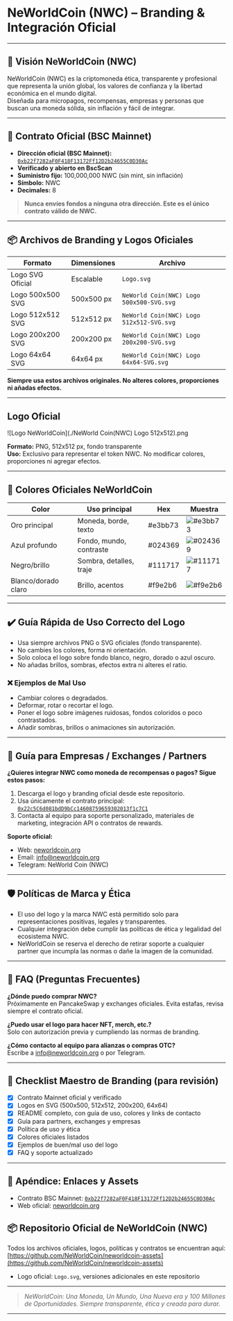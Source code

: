 # NeWorldCoin (NWC) – Branding & Integración Oficial

---

## 🚀 Visión NeWorldCoin (NWC)

NeWorldCoin (NWC) es la criptomoneda ética, transparente y profesional que representa la unión global, los valores de confianza y la libertad económica en el mundo digital.  
Diseñada para micropagos, recompensas, empresas y personas que buscan una moneda sólida, sin inflación y fácil de integrar.

---

## 🏦 Contrato Oficial (BSC Mainnet)

- **Dirección oficial (BSC Mainnet):**  
  [`0xb22f7282aF0F418F13172Ff12D2b24655C0D30Ac`](https://bscscan.com/address/0xb22f7282aF0F418F13172Ff12D2b24655C0D30Ac)
- **Verificado y abierto en BscScan**
- **Suministro fijo:** 100,000,000 NWC (sin mint, sin inflación)
- **Símbolo:** NWC
- **Decimales:** 8

> **Nunca envíes fondos a ninguna otra dirección. Este es el único contrato válido de NWC.**

---

## 📦 Archivos de Branding y Logos Oficiales

| Formato            | Dimensiones    | Archivo                                  |
|--------------------|---------------|-------------------------------------------|
| Logo SVG Oficial   | Escalable     | `Logo.svg`                                |
| Logo 500x500 SVG   | 500x500 px    | `NeWorld Coin(NWC) Logo 500x500-SVG.svg`  |
| Logo 512x512 SVG   | 512x512 px    | `NeWorld Coin(NWC) Logo 512x512-SVG.svg`  |
| Logo 200x200 SVG   | 200x200 px    | `NeWorld Coin(NWC) Logo 200x200-SVG.svg`  |
| Logo 64x64 SVG     | 64x64 px      | `NeWorld Coin(NWC) Logo 64x64-SVG.svg`    |

**Siempre usa estos archivos originales. No alteres colores, proporciones ni añadas efectos.**

---

## Logo Oficial

![Logo NeWorldCoin](./NeWorld Coin(NWC) Logo 512x512).png

**Formato:** PNG, 512x512 px, fondo transparente  
**Uso:** Exclusivo para representar el token NWC. No modificar colores, proporciones ni agregar efectos.

---

## 🎨 Colores Oficiales NeWorldCoin

| Color            | Uso principal             | Hex       | Muestra       |
|------------------|--------------------------|-----------|---------------|
| Oro principal    | Moneda, borde, texto      | #e3bb73   | ![#e3bb73](https://placehold.co/15x15/e3bb73/e3bb73.png) |
| Azul profundo    | Fondo, mundo, contraste   | #024369   | ![#024369](https://placehold.co/15x15/024369/024369.png) |
| Negro/brillo     | Sombra, detalles, traje   | #111717   | ![#111717](https://placehold.co/15x15/111717/111717.png) |
| Blanco/dorado claro | Brillo, acentos        | #f9e2b6   | ![#f9e2b6](https://placehold.co/15x15/f9e2b6/f9e2b6.png) |

---

## ✔️ Guía Rápida de Uso Correcto del Logo

- Usa siempre archivos PNG o SVG oficiales (fondo transparente).
- No cambies los colores, forma ni orientación.
- Solo coloca el logo sobre fondo blanco, negro, dorado o azul oscuro.
- No añadas brillos, sombras, efectos extra ni alteres el ratio.

### ❌ Ejemplos de Mal Uso

- Cambiar colores o degradados.
- Deformar, rotar o recortar el logo.
- Poner el logo sobre imágenes ruidosas, fondos coloridos o poco contrastados.
- Añadir sombras, brillos o animaciones sin autorización.

---

## 💼 Guía para Empresas / Exchanges / Partners

**¿Quieres integrar NWC como moneda de recompensas o pagos? Sigue estos pasos:**

1. Descarga el logo y branding oficial desde este repositorio.
2. Usa únicamente el contrato principal:  
   [`0x22c5C6d081bdD9bCc14608759659302013f1c7C1`](https://bscscan.com/address/0x22c5C6d081bdD9bCc14608759659302013f1c7C1)
3. Contacta al equipo para soporte personalizado, materiales de marketing, integración API o contratos de rewards.

**Soporte oficial:**  
- Web: [neworldcoin.org](https://neworldcoin.org)
- Email: info@neworldcoin.org  
- Telegram: NeWorld Coin (NWC)

---

## 🛡️ Políticas de Marca y Ética

- El uso del logo y la marca NWC está permitido solo para representaciones positivas, legales y transparentes.
- Cualquier integración debe cumplir las políticas de ética y legalidad del ecosistema NWC.
- NeWorldCoin se reserva el derecho de retirar soporte a cualquier partner que incumpla las normas o dañe la imagen de la comunidad.

---

## 📝 FAQ (Preguntas Frecuentes)

**¿Dónde puedo comprar NWC?**  
Próximamente en PancakeSwap y exchanges oficiales. Evita estafas, revisa siempre el contrato oficial.

**¿Puedo usar el logo para hacer NFT, merch, etc.?**  
Solo con autorización previa y cumpliendo las normas de branding.

**¿Cómo contacto al equipo para alianzas o compras OTC?**  
Escribe a info@neworldcoin.org o por Telegram.

---

## 🚩 Checklist Maestro de Branding (para revisión)

- [x] Contrato Mainnet oficial y verificado
- [x] Logos en SVG (500x500, 512x512, 200x200, 64x64)
- [x] README completo, con guía de uso, colores y links de contacto
- [x] Guía para partners, exchanges y empresas
- [x] Política de uso y ética
- [x] Colores oficiales listados
- [x] Ejemplos de buen/mal uso del logo
- [x] FAQ y soporte actualizado

---

## 📂 Apéndice: Enlaces y Assets

- Contrato BSC Mainnet: [`0xb22f7282aF0F418F13172Ff12D2b24655C0D30Ac`](https://bscscan.com/address/0xb22f7282aF0F418F13172Ff12D2b24655C0D30Ac)
- Web oficial: [neworldcoin.org](https://neworldcoin.org)
## 📦 Repositorio Oficial de NeWorldCoin (NWC)
Todos los archivos oficiales, logos, políticas y contratos se encuentran aquí:  
[https://github.com/NeWorldCoin/neworldcoin-assets](https://github.com/NeWorldCoin/neworldcoin-assets)
- Logo oficial: `Logo.svg`, versiones adicionales en este repositorio

---

> _NeWorldCoin: Una Moneda, Un Mundo, Una Nueva era y 100 Millones de Oportunidades.
> Siempre transparente, ética y creada para durar._
---

